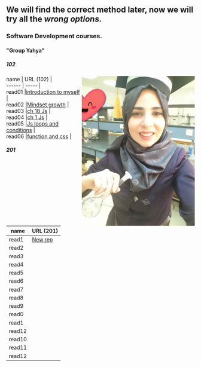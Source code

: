 
## We will find the correct method later, now we will try all the ***wrong options.***
### Software Development courses.          
####  "Group Yahya"

##### 102
name   | URL (102)                       |  <img align="right" width="60%" src="11.jpg">                    
------ | -----                           |                            
read01 |[introduction to myself](1.md)   |                               
read02 |[Mindset growth](22.md)          |                             
read03 |[ch 18 Js](3.md)                 |                              
read04 |[ch 1 Js](4.md)                  |                             
read05 |[Js loops and conditions](55.md) |                           
read06 |[function and css](06read.md)    |                            

##### 201 
name   | URL (201)                                                   
------ | -----                                                       
read1  |[New rep](.md)                               
read2  |[](.md)                                      
read3  |[](.md)                                             
read4  |[](.md)                                              
read5  |[](.md)                             
read6  |[](.md) 
read7  |[](.md)                               
read8  |[](.md)                                      
read9  |[](.md)                                             
read0  |[](.md)                                              
read1  |[](.md)                             
read12 |[](.md)
read10 |[](.md)                                              
read11 |[](.md)                             
read12 |[](.md)

